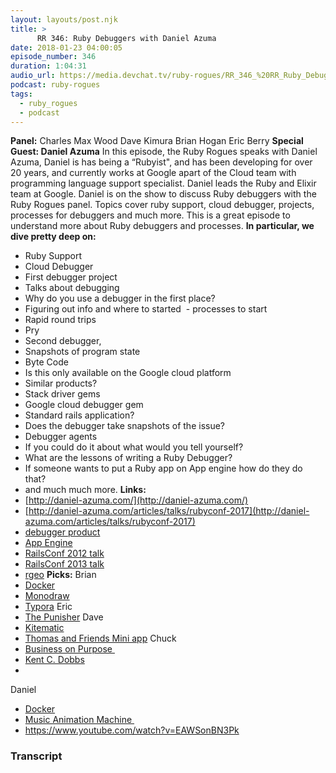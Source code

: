 ```yaml
---
layout: layouts/post.njk
title: >
      RR 346: Ruby Debuggers with Daniel Azuma
date: 2018-01-23 04:00:05
episode_number: 346
duration: 1:04:31
audio_url: https://media.devchat.tv/ruby-rogues/RR_346_%20RR_Ruby_Debuggers_with_Daniel_Azuma.mp3
podcast: ruby-rogues
tags: 
  - ruby_rogues
  - podcast
---
```


 **Panel:** Charles Max Wood Dave Kimura Brian Hogan Eric Berry **Special Guest: Daniel Azuma** In this episode, the Ruby Rogues speaks with Daniel Azuma, Daniel is has being a “Rubyist", and has been developing for over 20 years, and currently works at Google apart of the Cloud team with programming language support specialist. Daniel leads the Ruby and Elixir team at Google. Daniel is on the show to discuss Ruby debuggers with the Ruby Rogues panel. Topics cover ruby support, cloud debugger, projects, processes for debuggers and much more. This is a great episode to understand more about Ruby debuggers and processes. **In particular, we dive pretty deep on:**
- Ruby Support
- Cloud Debugger
- First debugger project
- Talks about debugging
- Why do you use a debugger in the first place?
- Figuring out info and where to started&nbsp; - processes to start
- Rapid round trips
- Pry
- Second debugger,
- Snapshots of program state
- Byte Code
- Is this only available on the Google cloud platform
- Similar products?
- Stack driver gems
- Google cloud debugger gem
- Standard rails application?
- Does the debugger take snapshots of the issue?
- Debugger agents
- If you could do it about what would you tell yourself?
- What are the lessons of writing a Ruby Debugger?
- If someone wants to put a Ruby app on App engine how do they do that?
- and much much more.
**Links:&nbsp;**
- [http://daniel-azuma.com/](http://daniel-azuma.com/)
- [http://daniel-azuma.com/articles/talks/rubyconf-2017](http://daniel-azuma.com/articles/talks/rubyconf-2017)
- [debugger product](https://cloud.google.com/debugger/)
- [App Engine](https://cloud.google.com/appengine/)
- [RailsConf 2012 talk](http://daniel-azuma.com/articles/talks/railsconf-2012)
- [RailsConf 2013 talk](http://daniel-azuma.com/articles/talks/railsconf-2013)
- [rgeo](https://github.com/rgeo)
**Picks:** Brian
- [Docker](https://www.docker.com)
- [Monodraw](https://monodraw.helftone.com)
- [Typora](https://typora.io)
Eric
- [The Punisher](http://www.imdb.com/title/tt5675620/)
Dave
- [Kitematic](https://kitematic.com)
- [Thomas and Friends Mini app](https://itunes.apple.com/us/app/thomas-friends-minis/id1216643761?mt=8)
Chuck
- [Business on Purpose&nbsp;](https://itunes.apple.com/us/podcast/my-business-on-purpose/id969222210?mt=2)
- [Kent C. Dobbs](https://devchat.tv/adv-in-angular/mas-020-kent-c-dodds)
- 
Daniel
- [Docker](https://www.docker.com)
- [Music Animation Machine&nbsp;](https://musanim.com)
- https://www.youtube.com/watch?v=EAWSonBN3Pk


### Transcript


